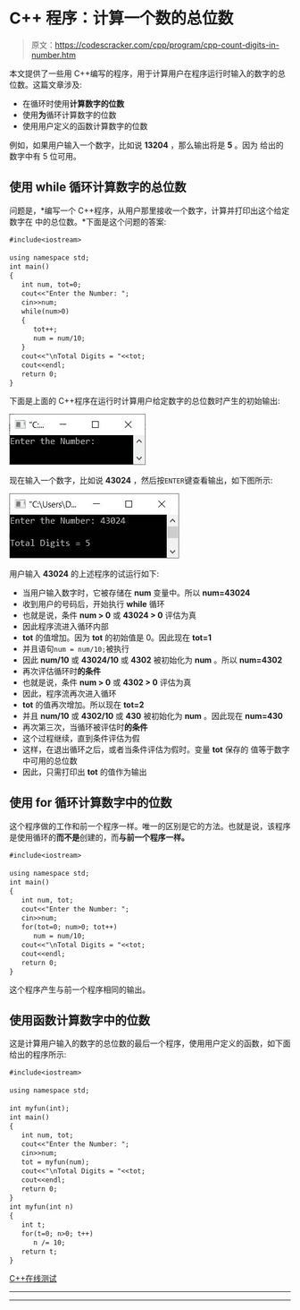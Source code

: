 # C++ 程序：计算一个数的总位数

> 原文：<https://codescracker.com/cpp/program/cpp-count-digits-in-number.htm>

本文提供了一些用 C++编写的程序，用于计算用户在程序运行时输入的数字的总位数。这篇文章涉及:

*   在循环时使用**计算数字的位数**
*   使用**为**循环计算数字的位数
*   使用用户定义的函数计算数字的位数

例如，如果用户输入一个数字，比如说 **13204** ，那么输出将是 **5** 。因为 给出的数字中有 5 位可用。

## 使用 while 循环计算数字的总位数

问题是，*编写一个 C++程序，从用户那里接收一个数字，计算并打印出这个给定数字在 中的总位数。*下面是这个问题的答案:

```
#include<iostream>

using namespace std;
int main()
{
   int num, tot=0;
   cout<<"Enter the Number: ";
   cin>>num;
   while(num>0)
   {
      tot++;
      num = num/10;
   }
   cout<<"\nTotal Digits = "<<tot;
   cout<<endl;
   return 0;
}
```

下面是上面的 C++程序在运行时计算用户给定数字的总位数时产生的初始输出:

![c++ program count total digits in number](img/c854cb4f2937f742a80a0eea83099165.png)

现在输入一个数字，比如说 **43024** ，然后按`ENTER`键查看输出，如下图所示:

![count total digits in given number c++](img/641db8220f23c8928e6c80d7ebdd56f2.png)

用户输入 **43024** 的上述程序的试运行如下:

*   当用户输入数字时，它被存储在 **num** 变量中。所以 **num=43024**
*   收到用户的号码后，开始执行 **while** 循环
*   也就是说，条件 **num > 0** 或 **43024 > 0** 评估为真
*   因此程序流进入循环内部
*   **tot** 的值增加。因为 **tot** 的初始值是 0。因此现在 **tot=1**
*   并且语句`num = num/10;`被执行
*   因此 **num/10** 或 **43024/10** 或 **4302** 被初始化为 **num** 。所以 **num=4302**
*   再次评估循环时**的条件**
*   也就是说，条件 **num > 0** 或 **4302 > 0** 评估为真
*   因此，程序流再次进入循环
*   **tot** 的值再次增加。所以现在 **tot=2**
*   并且 **num/10** 或 **4302/10** 或 **430** 被初始化为 **num** 。因此现在 **num=430**
*   再次第三次，当循环被评估时**的条件**
*   这个过程继续，直到条件评估为假
*   这样，在退出循环之后，或者当条件评估为假时。变量 **tot** 保存的 值等于数字中可用的总位数
*   因此，只需打印出 **tot** 的值作为输出

## 使用 for 循环计算数字中的位数

这个程序做的工作和前一个程序一样。唯一的区别是它的方法。也就是说，该程序是使用循环的**而不是**创建的，而**与前一个程序一样。**

```
#include<iostream>

using namespace std;
int main()
{
   int num, tot;
   cout<<"Enter the Number: ";
   cin>>num;
   for(tot=0; num>0; tot++)
      num = num/10;
   cout<<"\nTotal Digits = "<<tot;
   cout<<endl;
   return 0;
}
```

这个程序产生与前一个程序相同的输出。

## 使用函数计算数字中的位数

这是计算用户输入的数字的总位数的最后一个程序，使用用户定义的函数，如下面给出的程序所示:

```
#include<iostream>

using namespace std;

int myfun(int);
int main()
{
   int num, tot;
   cout<<"Enter the Number: ";
   cin>>num;
   tot = myfun(num);
   cout<<"\nTotal Digits = "<<tot;
   cout<<endl;
   return 0;
}
int myfun(int n)
{
   int t;
   for(t=0; n>0; t++)
      n /= 10;
   return t;
}
```

[C++在线测试](/exam/showtest.php?subid=3)

* * *

* * *
